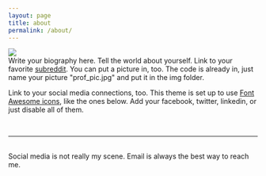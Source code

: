 ```yaml
---
layout: page
title: about
permalink: /about/
---
```


<img class="col one right" src="/img/prof_pic.jpg">

<br/>
Write your biography here. Tell the world about yourself. Link to your favorite <a href="http://reddit.com" target="blank">subreddit</a>. You can put a picture in, too. The code is already in, just name your picture "prof_pic.jpg" and put it in the img folder. 

Link to your social media connections, too. This theme is set up to use <a href="http://fortawesome.github.io/Font-Awesome/" target="blank">Font Awesome icons</a>, like the ones below. Add your facebook, twitter, linkedin, or just disable all of them. 


<br/>
<hr/>
<br/>
<span class="contacticon center">
	<a href="mailto:carl@tosio.me"><i class="fa fa-envelope-square"></i></a>
	<a href="https://github.com/jctdickinson" target="_blank"><i class="fa fa-github-square"></i></a>
	<a href="https://www.linkedin.com/in/jacob-carl-toshiro-dickinson-852729122" target="_blank"><i class="fa fa-linkedin-square"></i></a>
	<a href="https://twitter.com/jctdickinson" target="_blank"><i class="fa fa-twitter-square"></i></a>
</span>

<div class="col three caption">
	Social media is not really my scene. Email is always the best way to reach me.
</div>

